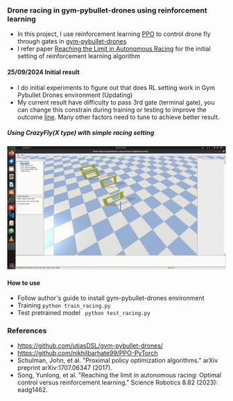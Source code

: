 ### Drone racing in gym-pybullet-drones using reinforcement learning
- In this project, I use reinforcement learning [PPO](https://github.com/nikhilbarhate99/PPO-PyTorch) to control drone fly through gates in [gym-pybullet-drones](https://github.com/utiasDSL/gym-pybullet-drones/)
- I refer paper [Reaching the Limit in Autonomous Racing](https://arxiv.org/abs/2310.10943) for the initial setting of reinforcement learning algorithm
#### 25/09/2024 Initial result
* I do initial experiments to figure out that does RL setting work in Gym Pybullet Drones environment (Updating)
* My current result have difficulty to pass 3rd gate (terminal gate), you can change this constrain during training or testing to improve the outcome [line](https://github.com/phuongboi/drone-racing-using-reinforcement-learning/blob/a7bdbb084cba42631ea18c7ed3a9d13d9e418437/gym_pybullet_drones/envs/FlyThruGateAvitary.py#L174). Many other factors need to tune to achieve better result.

##### Using CrazyFly(X type) with simple racing setting

![alt text](https://github.com/phuongboi/drone-racing-using-reinforcement-learning/blob/main/racing1.gif)

#### How to use
* Follow author's guide to install gym-pybullet-drones environment
* Training `python train_racing.py`
* Test pretrained model ` python test_racing.py`

### References
* https://github.com/utiasDSL/gym-pybullet-drones/
* https://github.com/nikhilbarhate99/PPO-PyTorch
* Schulman, John, et al. "Proximal policy optimization algorithms." arXiv preprint arXiv:1707.06347 (2017).
* Song, Yunlong, et al. "Reaching the limit in autonomous racing: Optimal control versus reinforcement learning." Science Robotics 8.82 (2023): eadg1462.
